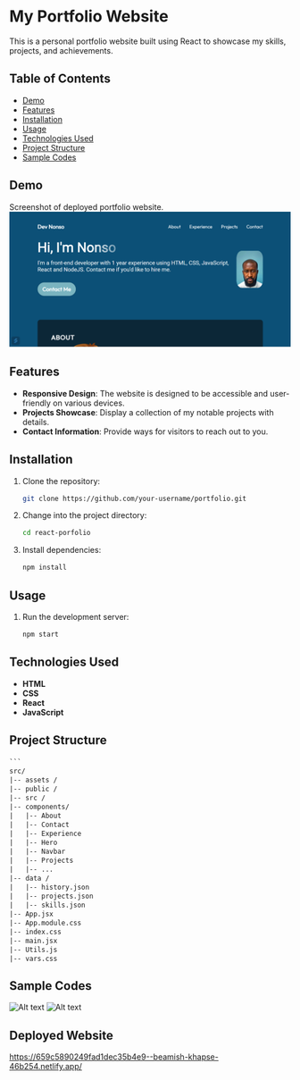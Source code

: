 # My Portfolio Website

This is a personal portfolio website built using React to showcase my skills, projects, and achievements.

## Table of Contents

- [Demo](#demo)
- [Features](#features)
- [Installation](#installation)
- [Usage](#usage)
- [Technologies Used](#technologies-used)
- [Project Structure](#project-structure)
- [Sample Codes](#sample-codes)


## Demo

Screenshot of deployed portfolio website.
![Alt text](assets/image.png)

## Features

- **Responsive Design**: The website is designed to be accessible and user-friendly on various devices.
- **Projects Showcase**: Display a collection of my notable projects with details.
- **Contact Information**: Provide ways for visitors to reach out to you.

## Installation

1. Clone the repository:

   ```bash
   git clone https://github.com/your-username/portfolio.git

2. Change into the project directory:

    ```bash
    cd react-porfolio

3. Install dependencies:

    ```bash
    npm install

## Usage

1. Run the development server:

    ```bash
    npm start

## Technologies Used

- **HTML**
- **CSS**
- **React**
- **JavaScript**

## Project Structure

    ```
    src/
    |-- assets /
    |-- public /
    |-- src /
    |-- components/
    |   |-- About
    |   |-- Contact
    |   |-- Experience
    |   |-- Hero
    |   |-- Navbar
    |   |-- Projects
    |   |-- ...
    |-- data /
    |   |-- history.json
    |   |-- projects.json
    |   |-- skills.json
    |-- App.jsx
    |-- App.module.css
    |-- index.css
    |-- main.jsx
    |-- Utils.js
    |-- vars.css

## Sample Codes

![Alt text](assets/image-1.png)
![Alt text](assets/image-2.png)

## Deployed Website
https://659c5890249fad1dec35b4e9--beamish-khapse-46b254.netlify.app/